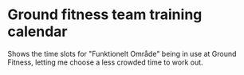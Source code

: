 # Ground fitness team training calendar

Shows the time slots for "Funktionelt Område" being in use at Ground Fitness, letting me choose a less crowded time to work out.